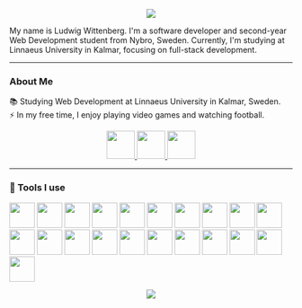 <p align="center">
 <img src="https://capsule-render.vercel.app/api?type=waving&color=gradient&height=200&section=header&text=Welcome!&fontSize=40&fontAlign=50&animation=fadeIn"/>
</p>

My name is Ludwig Wittenberg. I'm a software developer and second-year Web Development student from Nybro, Sweden. Currently, I'm studying at Linnaeus University in Kalmar, focusing on full-stack development.

---

### About Me
📚 Studying Web Development at Linnaeus University in Kalmar, Sweden.    
⚡ In my free time, I enjoy playing video games and watching football.

<p align="center">
  <a href="https://www.linkedin.com/in/ludwig-wittenberg-a08043257/">
    <img height="50" src="https://user-images.githubusercontent.com/46517096/166973395-19676cd8-f8ec-4abf-83ff-da8243505b82.png"/>
  </a>
  <a href="https://x.com/Witt3N_">
    <img height="50" src="https://user-images.githubusercontent.com/46517096/166974271-91dfa250-d70b-4cb9-8707-f1bda1b708c3.png"/>
  </a>
  <a href="https://www.instagram.com/ludwiigw/">
    <img height="50" src="https://user-images.githubusercontent.com/46517096/166974368-9798f39f-1f46-499c-b14e-81f0a3f83a06.png"/>
  </a>
</p>


---

### 🚀  Tools I use
<p align="left">
<img src="https://cdn.jsdelivr.net/gh/devicons/devicon@latest/icons/javascript/javascript-original.svg" height="45" />
<img src="https://cdn.jsdelivr.net/gh/devicons/devicon@latest/icons/typescript/typescript-original.svg" height="45" />       
<img src="https://cdn.jsdelivr.net/gh/devicons/devicon@latest/icons/nextjs/nextjs-original.svg" height="45" />
<img src="https://cdn.jsdelivr.net/gh/devicons/devicon@latest/icons/react/react-original.svg" height="45" />
<img src="https://cdn.jsdelivr.net/gh/devicons/devicon@latest/icons/python/python-original.svg" height="45" />
<img src="https://cdn.jsdelivr.net/gh/devicons/devicon@latest/icons/java/java-original.svg" height="45" />
<img src="https://cdn.jsdelivr.net/gh/devicons/devicon@latest/icons/html5/html5-original.svg" height="45" />
<img src="https://cdn.jsdelivr.net/gh/devicons/devicon@latest/icons/tailwindcss/tailwindcss-original.svg" height="45" />
<img src="https://cdn.jsdelivr.net/gh/devicons/devicon@latest/icons/express/express-original-wordmark.svg" height="45" />
<img src="https://cdn.jsdelivr.net/gh/devicons/devicon@latest/icons/nodejs/nodejs-original-wordmark.svg" height="45" />
<img src="https://cdn.jsdelivr.net/gh/devicons/devicon@latest/icons/flutter/flutter-original.svg" height="45" />
<img src="https://cdn.jsdelivr.net/gh/devicons/devicon@latest/icons/digitalocean/digitalocean-original-wordmark.svg" height="45" />
<img src="https://cdn.jsdelivr.net/gh/devicons/devicon@latest/icons/nginx/nginx-original.svg" height="45" />
<img src="https://cdn.jsdelivr.net/gh/devicons/devicon@latest/icons/mongodb/mongodb-original-wordmark.svg" height="45" />
<img src="https://cdn.jsdelivr.net/gh/devicons/devicon@latest/icons/docker/docker-original-wordmark.svg" height="45" />
<img src="https://cdn.jsdelivr.net/gh/devicons/devicon@latest/icons/postman/postman-original.svg" height="45" />
<img src="https://cdn.jsdelivr.net/gh/devicons/devicon@latest/icons/godot/godot-original-wordmark.svg" height="45" />
<img src="https://cdn.jsdelivr.net/gh/devicons/devicon@latest/icons/firebase/firebase-original.svg" height="45" />
<img src="https://cdn.jsdelivr.net/gh/devicons/devicon@latest/icons/npm/npm-original-wordmark.svg" height="45" />
<img src="https://cdn.jsdelivr.net/gh/devicons/devicon@latest/icons/bash/bash-original.svg" height="45" />
<img src="https://cdn.jsdelivr.net/gh/devicons/devicon@latest/icons/ubuntu/ubuntu-original.svg" height="45" />
</p>


<p align="center">
 <img src="https://capsule-render.vercel.app/api?type=waving&color=gradient&height=100&section=footer"/>
</p>
